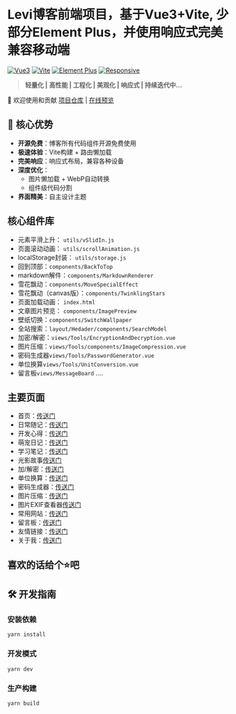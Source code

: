 # Levi博客前端项目，基于Vue3+Vite, 少部分Element Plus，并使用响应式完美兼容移动端
[![Vue3](https://img.shields.io/badge/Vue-3.3.0-4FC08D?logo=vuedotjs)](https://vuejs.org/) [![Vite](https://img.shields.io/badge/Vite-3.0.7-646CFF?logo=vite)](https://vitejs.dev/) [![Element Plus](https://img.shields.io/badge/Element%20Plus-2.4.2-409EFF?logo=element)](https://element-plus.org/) [![Responsive](https://img.shields.io/badge/Responsive-✓-1572B6?logo=responsive-design)]()

> **轻量化 | 高性能 | 工程化 | 美观化 | 响应式 | 持续迭代中...**

📮 欢迎使用和贡献
[项目仓库](https://github.com/LeviQin/Levi-Blog) | [在线预览](https://leviqin.top)

## 🚀 核心优势
- **开源免费**：博客所有代码组件开源免费使用
- **极速体验**：Vite构建 + 路由懒加载
- **完美响应**：响应式布局，兼容各种设备
- **深度优化**：
  - 图片懒加载 + WebP自动转换
  - 组件级代码分割
- **界面精美**：自主设计主题

## 核心组件库
+ 元素平滑上升： `utils/vSlidIn.js`
+ 页面滚动动画： `utils/scrollAnimation.js`
+ localStorage封装： `utils/storage.js`
+ 回到顶部：`components/BackToTop`
+ markdown解件：`components/MarkdownRenderer`
+ 雪花飘动：`components/MoveSpecialEffect`
+ 雪花飘动（canvas版）：`components/TwinklingStars`
+ 页面加载动画： `index.html`
+ 文章图片预览： `components/ImagePreview`
+ 壁纸切换：`components/SwitchWallpaper`
+ 全站搜索：`layout/Hedader/components/SearchModel`
+ 加密/解密：`views/Tools/EncryptionAndDecryption.vue` 
+ 图片压缩：`views/Tools/components/ImageCompression.vue` 
+ 密码生成器`views/Tools/PasswordGenerator.vue` 
+ 单位换算`views/Tools/UnitConversion.vue` 
+ 留言板`views/MessageBoard` 
....

## 主要页面
+ 首页：[传送门](https://leviqin.top)
+ 日常随记：[传送门](https://leviqin.top/category/daily)
+ 开发心得：[传送门](https://leviqin.top/category/technology)
+ 萌宠日记：[传送门](https://leviqin.top/category/cute-pet)
+ 学习笔记：[传送门](https://leviqin.top/category/notes)
+ 光影故事[传送门](https://leviqin.top/category/landscape)
+ 加/解密：[传送门](https://leviqin.top/encryption)
+ 单位换算：[传送门](https://leviqin.top/unit)
+ 密码生成器：[传送门](https://leviqin.top/password)
+ 图片压缩：[传送门](https://leviqin.top/image-compression)
+ 图片EXIF查看器[传送门](https://leviqin.top/image-exif-view)
+ 常用网站：[传送门](https://leviqin.top/nav)
+ 留言板：[传送门](https://leviqin.top/comments)
+ 友情链接：[传送门](https://leviqin.top/friendlinks)
+ 关于我：[传送门](https://leviqin.top/about)

## 喜欢的话给个⭐️吧

## 🛠️ 开发指南

### 安装依赖
```
yarn install
```

### 开发模式
```
yarn dev
```

### 生产构建
```
yarn build
```